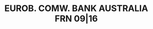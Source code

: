 ---
layout: asset
title: EUROB. COMW. BANK AUSTRALIA FRN 09|16                       
isin: US2027A1GW19
---